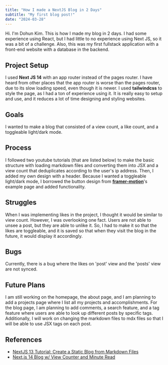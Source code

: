```yaml
---
title: "How I made a NextJS Blog in 2 Days"
subtitle: "My first blog post!"
date: "2024-03-28"
---
```

Hi. I'm Dohun Kim. This is how I made my blog in 2 days. I had some experience using React, but I had little to no experience using Next JS, so it was a bit of a challenge. Also, this was my first fullstack application with a front-end website with a database in the backend.
##  Project Setup
I used **Next JS 14** with an app router instead of the pages router. I have heard from other places that the app router is worse than the pages router, due to its slow loading speed, even though it is newer. I used **tailwindcss** to style the page, as I had a ton of experience using it. It is really easy to setup and use, and it reduces a lot of time designing and styling websites.
## Goals
I wanted to make a blog that consisted of a view count, a like count, and a toggleable light/dark mode. 
## Process
I followed two youtube tutorials (that are listed below) to make the basic structure with loading markdown files and converting them into JSX and a view count that deduplicates according to the user's ip address. Then, I added my own design with a header. Because I wanted a toggleable light/dark mode, I borrowed the button design from [**framer-motion**](https://www.framer.com/motion/examples/#layout-animations)'s example page and added functionality.
## Struggles
When I was implementing likes in the project, I thought it would be similar to view count. However, I was overlooking one fact. Users are not able to unsee a post, but they are able to unlike it. So, I had to make it so that the likes are toggleable, and it is saved so that when they visit the blog in the future, it would display it accordingly.
## Bugs
Currently, there is a bug where the likes on 'post' view and the 'posts' view are not synced.
## Future Plans
I am still working on the homepage, the about page, and I am planning to add a projects page where I list all my projects and accomplishments.
For the blog page, I am planning to add comments, a search feature, and a tag feature where users are able to look up different posts by specific tags. Additionally, I will work on changing the markdown files to mdx files so that I will be able to use JSX tags on each post.
## References
- [NextJS 13 Tutorial: Create a Static Blog from Markdown Files](https://youtu.be/Hiabp1GY8fA)
- [Next.js 14 Blog w/ View Counter and Minute Read](https://youtu.be/MnDuL-Rml10)